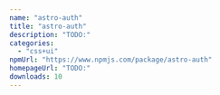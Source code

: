 ```yaml
---
name: "astro-auth"
title: "astro-auth"
description: "TODO:"
categories:
  - "css+ui"
npmUrl: "https://www.npmjs.com/package/astro-auth"
homepageUrl: "TODO:"
downloads: 10
---
```

